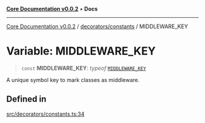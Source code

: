 [**Core Documentation v0.0.2**](../../../README.md) • **Docs**

***

[Core Documentation v0.0.2](../../../modules.md) / [decorators/constants](../README.md) / MIDDLEWARE\_KEY

# Variable: MIDDLEWARE\_KEY

> `const` **MIDDLEWARE\_KEY**: *typeof* [`MIDDLEWARE_KEY`](MIDDLEWARE_KEY.md)

A unique symbol key to mark classes as middleware.

## Defined in

[src/decorators/constants.ts:34](https://github.com/stonemjs/core/blob/dd7eaec566465ef84c36b87b824f8ea9ab76e8fa/src/decorators/constants.ts#L34)
